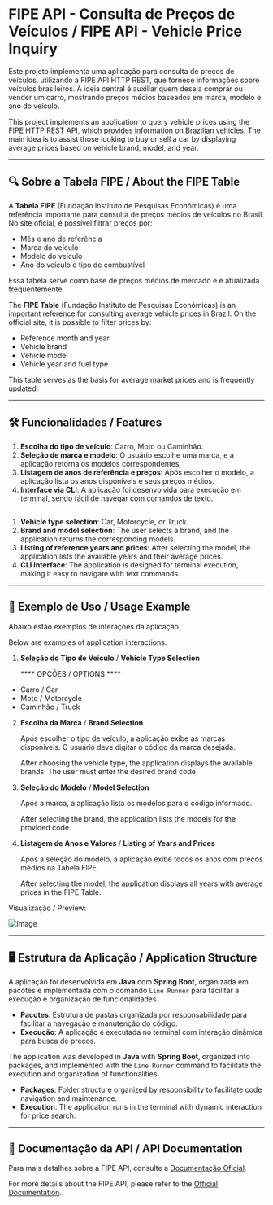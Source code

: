 # FIPE API - Consulta de Preços de Veículos / FIPE API - Vehicle Price Inquiry

Este projeto implementa uma aplicação para consulta de preços de veículos, utilizando a FIPE API HTTP REST, que fornece informações sobre veículos brasileiros. A ideia central é auxiliar quem deseja comprar ou vender um carro, mostrando preços médios baseados em marca, modelo e ano do veículo.

This project implements an application to query vehicle prices using the FIPE HTTP REST API, which provides information on Brazilian vehicles. The main idea is to assist those looking to buy or sell a car by displaying average prices based on vehicle brand, model, and year.

---

## 🔍 Sobre a Tabela FIPE / About the FIPE Table

A **Tabela FIPE** (Fundação Instituto de Pesquisas Econômicas) é uma referência importante para consulta de preços médios de veículos no Brasil. No site oficial, é possível filtrar preços por:

- Mês e ano de referência
- Marca do veículo
- Modelo do veículo
- Ano do veículo e tipo de combustível

Essa tabela serve como base de preços médios de mercado e é atualizada frequentemente.

The **FIPE Table** (Fundação Instituto de Pesquisas Econômicas) is an important reference for consulting average vehicle prices in Brazil. On the official site, it is possible to filter prices by:

- Reference month and year
- Vehicle brand
- Vehicle model
- Vehicle year and fuel type

This table serves as the basis for average market prices and is frequently updated.

---

## 🛠 Funcionalidades / Features

1. **Escolha do tipo de veículo**: Carro, Moto ou Caminhão.
2. **Seleção de marca e modelo**: O usuário escolhe uma marca, e a aplicação retorna os modelos correspondentes.
3. **Listagem de anos de referência e preços**: Após escolher o modelo, a aplicação lista os anos disponíveis e seus preços médios.
4. **Interface via CLI**: A aplicação foi desenvolvida para execução em terminal, sendo fácil de navegar com comandos de texto.
##
1. **Vehicle type selection**: Car, Motorcycle, or Truck.
2. **Brand and model selection**: The user selects a brand, and the application returns the corresponding models.
3. **Listing of reference years and prices**: After selecting the model, the application lists the available years and their average prices.
4. **CLI Interface**: The application is designed for terminal execution, making it easy to navigate with text commands.

---

## 🚀 Exemplo de Uso / Usage Example

Abaixo estão exemplos de interações da aplicação.

Below are examples of application interactions.

1. **Seleção do Tipo de Veículo** / **Vehicle Type Selection**

   **** OPÇÕES / OPTIONS ****
   
- Carro / Car
- Moto / Motorcycle
- Caminhão / Truck

2. **Escolha da Marca** / **Brand Selection**

   Após escolher o tipo de veículo, a aplicação exibe as marcas disponíveis. O usuário deve digitar o código da marca desejada.

   After choosing the vehicle type, the application displays the available brands. The user must enter the desired brand code.

3. **Seleção do Modelo** / **Model Selection**

   Após a marca, a aplicação lista os modelos para o código informado.

   After selecting the brand, the application lists the models for the provided code.

4. **Listagem de Anos e Valores** / **Listing of Years and Prices**

   Após a seleção do modelo, a aplicação exibe todos os anos com preços médios na Tabela FIPE.

   After selecting the model, the application displays all years with average prices in the FIPE Table.

Visualização / Preview:

![image](https://github.com/user-attachments/assets/71250a39-45d6-4d9e-bf39-051e46b47c43)

---

## 🖥 Estrutura da Aplicação / Application Structure

A aplicação foi desenvolvida em **Java** com **Spring Boot**, organizada em pacotes e implementada com o comando `Line Runner` para facilitar a execução e organização de funcionalidades.

- **Pacotes**: Estrutura de pastas organizada por responsabilidade para facilitar a navegação e manutenção do código.
- **Execução**: A aplicação é executada no terminal com interação dinâmica para busca de preços.

The application was developed in **Java** with **Spring Boot**, organized into packages, and implemented with the `Line Runner` command to facilitate the execution and organization of functionalities.

- **Packages**: Folder structure organized by responsibility to facilitate code navigation and maintenance.
- **Execution**: The application runs in the terminal with dynamic interaction for price search.

---

## 📑 Documentação da API / API Documentation

Para mais detalhes sobre a FIPE API, consulte a [Documentação Oficial](https://deividfortuna.github.io/fipe/).

For more details about the FIPE API, please refer to the [Official Documentation](https://deividfortuna.github.io/fipe/).
